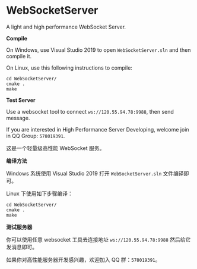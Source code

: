 # WebSocketServer
A light and high performance WebSocket Server.



**Compile**

On Windows, use Visual Studio 2019 to open `WebSocketServer.sln` and then compile it.

On Linux, use this following instructions to compile:

```
cd WebSocketServer/
cmake .
make
```



**Test Server**

Use a websocket tool to connect `ws://120.55.94.78:9988`, then send message.



If you are interested in High Performance Server Developing, welcome join in QQ Group: `578019391`.



这是一个轻量级高性能 WebSocket 服务。

**编译方法**

Windows 系统使用 Visual Studio 2019 打开 `WebSocketServer.sln` 文件编译即可。

Linux 下使用如下步骤编译：

```
cd WebSocketServer/
cmake .
make
```



**测试服务器**

你可以使用任意 websocket 工具去连接地址 `ws://120.55.94.78:9988` 然后给它发消息即可。



如果你对高性能服务器开发感兴趣，欢迎加入 QQ 群：`578019391`。